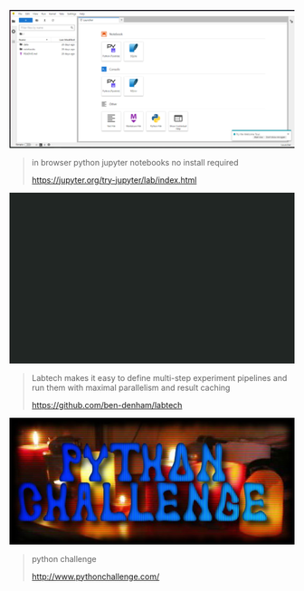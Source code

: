 ![jupyter_lite_img.png](useful_sites_media%2Fjupyter_lite_img.png)
> in browser python jupyter notebooks no install required
> 
> https://jupyter.org/try-jupyter/lab/index.html

![ben-denham_labtech.gif](useful_sites_media%2Fben-denham_labtech.gif)
> Labtech makes it easy to define multi-step experiment pipelines and run them with maximal parallelism and result caching
> 
> https://github.com/ben-denham/labtech


![](useful_sites_media\python_challenge_logo.jpg)
> python challenge
>  
> http://www.pythonchallenge.com/


